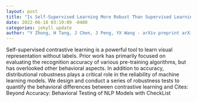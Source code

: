 ```yaml
--- 
layout: post 
title: "Is Self-Supervised Learning More Robust Than Supervised Learning?" 
date: 2022-06-18 03:19:09 -0400 
categories: jekyll update 
author: "Y Zhong, H Tang, J Chen, J Peng, YX Wang - arXiv preprint arXiv:2206.05259, 2022" 
--- 
```

Self-supervised contrastive learning is a powerful tool to learn visual representation without labels. Prior work has primarily focused on evaluating the recognition accuracy of various pre-training algorithms, but has overlooked other behavioral aspects. In addition to accuracy, distributional robustness plays a critical role in the reliability of machine learning models. We design and conduct a series of robustness tests to quantify the behavioral differences between contrastive learning and Cites: Beyond Accuracy: Behavioral Testing of NLP Models with CheckList